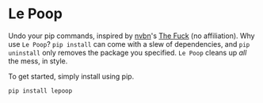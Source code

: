 # Le Poop
Undo your pip commands, inspired by [nvbn](http://github.com/nvbn/)'s [The Fuck](http://github.com/nvbn/thefuck) (no affiliation). Why use `Le Poop`? `pip install` can come with a slew of dependencies, and `pip uninstall` only removes the package you specified. `Le Poop` cleans up *all* the mess, in style.

To get started, simply install using pip.

```
pip install lepoop
```
